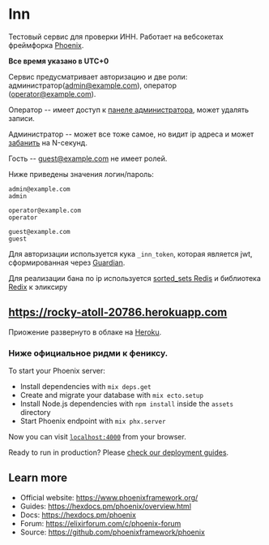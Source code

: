 # Inn

Тестовый сервис для проверки ИНН. Работает на вебсокетах фреймфорка [Phoenix](https://hexdocs.pm/phoenix/channels.html#content).

**Все время указано в UTC+0**

Сервис предусматривает авторизацию и две роли: администратор(admin@example.com), оператор (operator@example.com).

Оператор -- имеет доступ к [панеле администратора](https://rocky-atoll-20786.herokuapp.com/admin), может удалять записи.

Администратор -- может все тоже самое, но видит ip адреса и может [забанить](https://rocky-atoll-20786.herokuapp.com/admin/banned) на N-секунд.


Гость -- guest@example.com не имеет ролей.

Ниже приведены значения логин/пароль:
```
admin@example.com
admin

operator@example.com
operator

guest@example.com
guest
```

Для авторизации используется кука `_inn_token`, которая является jwt, сформированная через [Guardian](https://github.com/ueberauth/guardian).

Для реализации бана по ip используется [sorted_sets Redis](https://redis.io/commands#sorted_set) и библиотека [Redix](https://hexdocs.pm/redix/readme.html) к эликсиру

## https://rocky-atoll-20786.herokuapp.com 

Приожение развернуто в облаке на [Heroku](https://www.heroku.com/).


### Ниже официальное ридми к фениксу.

To start your Phoenix server:

  * Install dependencies with `mix deps.get`
  * Create and migrate your database with `mix ecto.setup`
  * Install Node.js dependencies with `npm install` inside the `assets` directory
  * Start Phoenix endpoint with `mix phx.server`

Now you can visit [`localhost:4000`](http://localhost:4000) from your browser.

Ready to run in production? Please [check our deployment guides](https://hexdocs.pm/phoenix/deployment.html).

## Learn more

  * Official website: https://www.phoenixframework.org/
  * Guides: https://hexdocs.pm/phoenix/overview.html
  * Docs: https://hexdocs.pm/phoenix
  * Forum: https://elixirforum.com/c/phoenix-forum
  * Source: https://github.com/phoenixframework/phoenix
